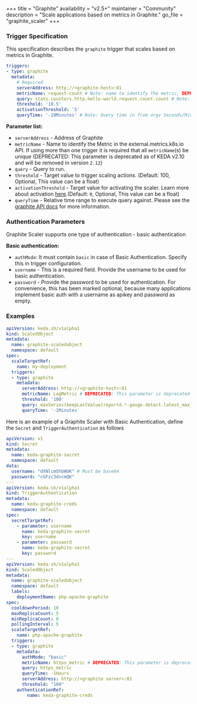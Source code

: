 +++
title = "Graphite"
availability = "v2.5+"
maintainer = "Community"
description = "Scale applications based on metrics in Graphite."
go_file = "graphite_scaler"
+++

### Trigger Specification

This specification describes the `graphite` trigger that scales based on metrics in Graphite.

```yaml
triggers:
- type: graphite
  metadata:
    # Required
    serverAddress: http://<graphite-host>:81
    metricName: request-count # Note: name to identify the metric, DEPRECATED: This parameter is deprecated as of KEDA v2.10 and will be removed in version 2.12
    query: stats.counters.http.hello-world.request.count.count # Note: query must return a vector/scalar single element response
    threshold: '10.5'
    activationThreshold: '5'
    queryTime: '-10Minutes' # Note: Query time in from argv Seconds/Minutes/Hours
```
**Parameter list:**

- `serverAddress` - Address of Graphite
- `metricName` - Name to identify the Metric in the external.metrics.k8s.io API. If using more than one trigger it is required that all `metricName`(s) be unique (DEPRECATED: This parameter is deprecated as of KEDA v2.10 and will be removed in version `2.12`)
- `query` - Query to run.
- `threshold` - Target value to trigger scaling actions. (Default: 100, Optional, This value can be a float)
- `activationThreshold` - Target value for activating the scaler. Learn more about activation [here](./../concepts/scaling-deployments.md#activating-and-scaling-thresholds).(Default: `0`, Optional, This value can be a float)
- `queryTime` - Relative time range to execute query against. Please see the [graphite API docs](https://graphite-api.readthedocs.io/en/latest/api.html#from-until) for more information.

### Authentication Parameters

Graphite Scaler supports one type of authentication - basic authentication

**Basic authentication:**
- `authMode`: It must contain `basic` in case of Basic Authentication. Specify this in trigger configuration.
- `username` - This is a required field. Provide the username to be used for basic authentication.
- `password` - Provide the password to be used for authentication. For convenience, this has been marked optional, because many applications implement basic auth with a username as apikey and password as empty.

### Examples

```yaml
apiVersion: keda.sh/v1alpha1
kind: ScaledObject
metadata:
  name: graphite-scaledobject
  namespace: default
spec:
  scaleTargetRef:
    name: my-deployment
  triggers:
  - type: graphite
    metadata:
      serverAddress: http://<graphite-host>:81
      metricName: LagMetric # DEPRECATED: This parameter is deprecated as of KEDA v2.10 and will be removed in version 2.12
      threshold: '100'
      query: maxSeries(keepLastValue(reportd.*.gauge.detect.latest_max_time.value, 1))
      queryTime: '-1Minutes'
```

Here is an example of a Graphite Scaler with Basic Authentication, define the `Secret` and `TriggerAuthentication` as follows

```yaml
apiVersion: v1
kind: Secret
metadata:
  name: keda-graphite-secret
  namespace: default
data:
  username: "dXNlcm5hbWUK" # Must be base64
  password: "cGFzc3dvcmQK"
---
apiVersion: keda.sh/v1alpha1
kind: TriggerAuthentication
metadata:
  name: keda-graphite-creds
  namespace: default
spec:
  secretTargetRef:
    - parameter: username
      name: keda-graphite-secret
      key: username
    - parameter: password
      name: keda-graphite-secret
      key: password
---
apiVersion: keda.sh/v1alpha1
kind: ScaledObject
metadata:
  name: graphite-scaledobject
  namespace: default
  labels:
    deploymentName: php-apache-graphite
spec:
  cooldownPeriod: 10
  maxReplicaCount: 5
  minReplicaCount: 0
  pollingInterval: 5
  scaleTargetRef:
    name: php-apache-graphite
  triggers:
  - type: graphite
    metadata:
      authMode: "basic"
      metricName: https_metric # DEPRECATED: This parameter is deprecated as of KEDA v2.10 and will be removed in version 2.12
      query: https_metric
      queryTime: -1Hours
      serverAddress: http://<graphite server>:81
      threshold: "100"
    authenticationRef:
        name: keda-graphite-creds
```
